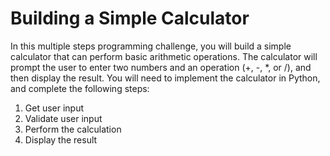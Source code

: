 # Building a Simple Calculator

In this multiple steps programming challenge, you will build a simple calculator that can perform basic arithmetic operations. The calculator will prompt the user to enter two numbers and an operation (+, -, \*, or /), and then display the result. You will need to implement the calculator in Python, and complete the following steps:

1.  Get user input
2.  Validate user input
3.  Perform the calculation
4.  Display the result
